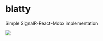 # blatty
Simple SignalR-React-Mobx implementation

![](https://ci.appveyor.com/api/projects/status/r5j7qa978wo3p8s3?svg=true)
